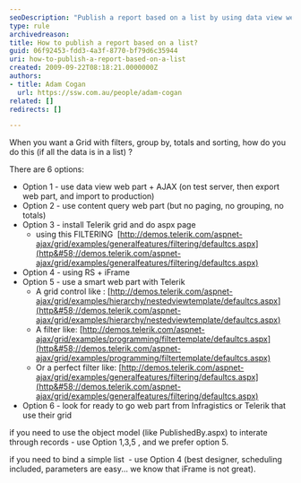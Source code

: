 ```yaml
---
seoDescription: "Publish a report based on a list by using data view web part + AJAX or install Telerik grid and do aspx page with filtering, grouping, totals, and sorting."
type: rule
archivedreason: 
title: How to publish a report based on a list?
guid: 06f92453-fdd3-4a3f-8770-bf79d6c35944
uri: how-to-publish-a-report-based-on-a-list
created: 2009-09-22T08:18:21.0000000Z
authors:
- title: Adam Cogan
  url: https://ssw.com.au/people/adam-cogan
related: []
redirects: []

---
```


When you want a Grid with filters, group by, totals and sorting, how do you do this (if all the data is in a list) ?   
<!--endintro-->

There are 6 options:

* Option 1 - use data view web part + AJAX (on test server, then export web part, and import to production)
* Option 2 - use content query web part (but no paging, no grouping, no totals)
* Option 3 - install Telerik grid and do aspx page
    * using this FILTERING  [http://demos.telerik.com/aspnet-ajax/grid/examples/generalfeatures/filtering/defaultcs.aspx](http&#58;//demos.telerik.com/aspnet-ajax/grid/examples/generalfeatures/filtering/defaultcs.aspx)
* Option 4 - using RS + iFrame
* Option 5 - use a smart web part with Telerik
    * A grid control like : [http://demos.telerik.com/aspnet-ajax/grid/examples/hierarchy/nestedviewtemplate/defaultcs.aspx](http&#58;//demos.telerik.com/aspnet-ajax/grid/examples/hierarchy/nestedviewtemplate/defaultcs.aspx)
    * A filter like: [http://demos.telerik.com/aspnet-ajax/grid/examples/programming/filtertemplate/defaultcs.aspx](http&#58;//demos.telerik.com/aspnet-ajax/grid/examples/programming/filtertemplate/defaultcs.aspx)
    * Or a perfect filter like: [http://demos.telerik.com/aspnet-ajax/grid/examples/generalfeatures/filtering/defaultcs.aspx](http&#58;//demos.telerik.com/aspnet-ajax/grid/examples/generalfeatures/filtering/defaultcs.aspx)
* Option 6 - look for ready to go web part from Infragistics or Telerik that use their grid


if you need to use the object model (like PublishedBy.aspx) to interate through records - use Option 1,3,5 , and we prefer option 5.

if you need to bind a simple list  - use Option 4 (best designer, scheduling included, parameters are easy... we know that iFrame is not great).
